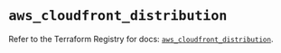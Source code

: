# `aws_cloudfront_distribution`

Refer to the Terraform Registry for docs: [`aws_cloudfront_distribution`](https://registry.terraform.io/providers/hashicorp/aws/5.43.0/docs/resources/cloudfront_distribution).
